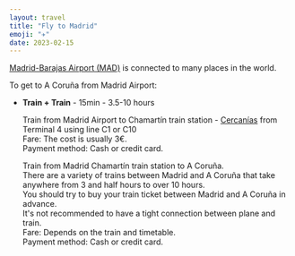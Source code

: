```yaml
---
layout: travel
title: "Fly to Madrid"
emoji: "✈︎"
date: 2023-02-15
---
```


[Madrid-Barajas Airport
(MAD)](https://www.aena.es/en/adolfo-suarez-madrid-barajas/airlines-and-destinations/airport-destinations.html)
is connected to many places in the world.

To get to A Coruña from Madrid Airport:

-   **Train + Train** - 15min - 3.5-10 hours

    Train from Madrid Airport to Chamartín train station -
[Cercanías](https://www.renfe.com/es/en/suburban/suburban-madrid/timetables) from Terminal 4 using line C1 or C10\
    Fare: The cost is usually 3€.\
    Payment method: Cash or credit card.

    Train from Madrid Chamartín train station to A Coruña.\
    There are a variety of trains between Madrid and A Coruña that take anywhere from 3 and half hours to over 10 hours.\
    You should try to buy your train ticket between Madrid and A Coruña in advance.\
    It's not recommended to have a tight connection between plane and train.\
    Fare: Depends on the train and timetable.\
    Payment method: Cash or credit card.

